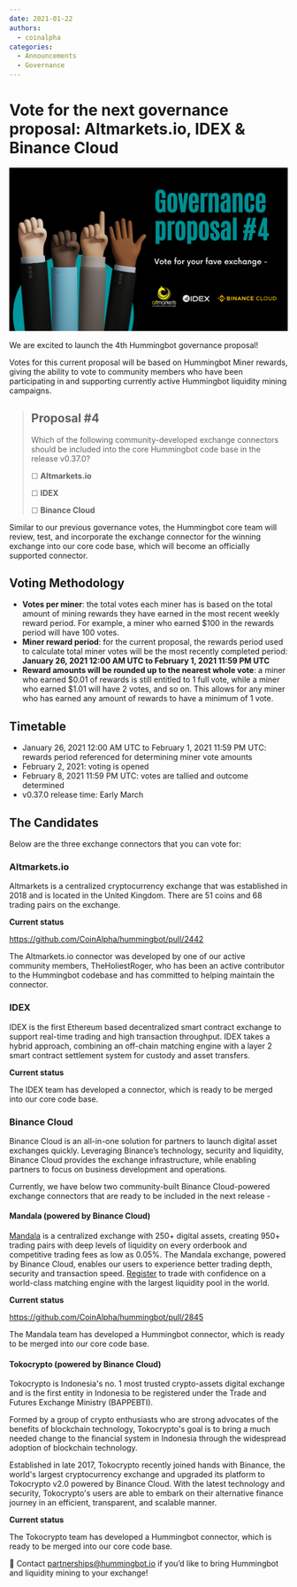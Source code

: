 ```yaml
---
date: 2021-01-22
authors:
  - coinalpha
categories:
  - Announcements
  - Governance
---
```


# Vote for the next governance proposal: Altmarkets.io, IDEX & Binance Cloud

![cover](cover.png)

We are excited to launch the 4th Hummingbot governance proposal!

Votes for this current proposal will be based on Hummingbot Miner rewards, giving the ability to vote to community members who have been participating in and supporting currently active Hummingbot liquidity mining campaigns.  

> ## Proposal #4
 > Which of the following community-developed exchange connectors should be included into the core Hummingbot code base in the release v0.37.0?
 >   
 > ☐ **Altmarkets.io**
 >  
 > ☐ **IDEX**
 >  
 > ☐ **Binance Cloud**

Similar to our previous governance votes, the Hummingbot core team will review, test, and incorporate the exchange connector for the winning exchange into our core code base, which will become an officially supported connector. 

<!-- more -->

## Voting Methodology

- **Votes per miner**: the total votes each miner has is based on the total amount of mining rewards they have earned in the most recent weekly reward period. For example, a miner who earned $100 in the rewards period will have 100 votes.
- **Miner reward period**: for the current proposal, the rewards period used to calculate total miner votes will be the most recently completed period: **January 26, 2021 12:00 AM UTC to February 1, 2021 11:59 PM UTC**
- **Reward amounts will be rounded up to the nearest whole vote**: a miner who earned $0.01 of rewards is still entitled to 1 full vote, while a miner who earned $1.01 will have 2 votes, and so on. This allows for any miner who has earned any amount of rewards to have a minimum of 1 vote.  

## Timetable

- January 26, 2021 12:00 AM UTC to February 1, 2021 11:59 PM UTC: rewards period referenced for determining miner vote amounts
- February 2, 2021: voting is opened
- February 8, 2021 11:59 PM UTC: votes are tallied and outcome determined
- v0.37.0 release time: Early March

## The Candidates

Below are the three exchange connectors that you can vote for:

### Altmarkets.io

Altmarkets is a centralized cryptocurrency exchange that was established in 2018 and is located in the United Kingdom. There are 51 coins and 68 trading pairs on the exchange.

**Current status**

https://github.com/CoinAlpha/hummingbot/pull/2442

The Altmarkets.io connector was developed by one of our active community members, TheHoliestRoger, who has been an active contributor to the Hummingbot codebase and has committed to helping maintain the connector.

### IDEX

IDEX is the first Ethereum based decentralized smart contract exchange to support real-time trading and high transaction throughput. IDEX takes a hybrid approach, combining an off-chain matching engine with a layer 2 smart contract settlement system for custody and asset transfers.

**Current status**

The IDEX team has developed a connector, which is ready to be merged into our core code base. 

### Binance Cloud

Binance Cloud is an all-in-one solution for partners to launch digital asset exchanges quickly. Leveraging Binance’s technology, security and liquidity, Binance Cloud provides the exchange infrastructure, while enabling partners to focus on business development and operations.

Currently, we have below two community-built Binance Cloud-powered exchange connectors that are ready to be included in the next release - 

#### Mandala (powered by Binance Cloud)

[Mandala](https://mandala.exchange) is a centralized exchange with 250+ digital assets, creating 950+ trading pairs with deep levels of liquidity on every orderbook and competitive trading fees as low as 0.05%. The Mandala exchange, powered by Binance Cloud, enables our users to experience better trading depth, security and transaction speed. [Register](https://trade.mandala.exchange/account/signup?) to trade with confidence on a world-class matching engine with the largest liquidity pool in the world.

**Current status**

https://github.com/CoinAlpha/hummingbot/pull/2845

The Mandala team has developed a Hummingbot connector, which is ready to be merged into our core code base. 

#### Tokocrypto (powered by Binance Cloud)

Tokocrypto is Indonesia's no. 1 most trusted crypto-assets digital exchange and is the first entity in Indonesia to be registered under the Trade and Futures Exchange Ministry (BAPPEBTI).

Formed by a group of crypto enthusiasts who are strong advocates of the benefits of blockchain technology, Tokocrypto's goal is to bring a much needed change to the financial system in Indonesia through the widespread adoption of blockchain technology.
 
Established in late 2017, Tokocrypto recently joined hands with Binance, the world's largest cryptocurrency exchange and upgraded its platform to Tokocrypto v2.0 powered by Binance Cloud. With the latest technology and security, Tokocrypto's users are able to embark on their alternative finance journey in an efficient, transparent, and scalable manner.

**Current status**

The Tokocrypto team has developed a Hummingbot connector, which is ready to be merged into our core code base. 

🏦 Contact partnerships@hummingbot.io if you’d like to bring Hummingbot and liquidity mining to your exchange!